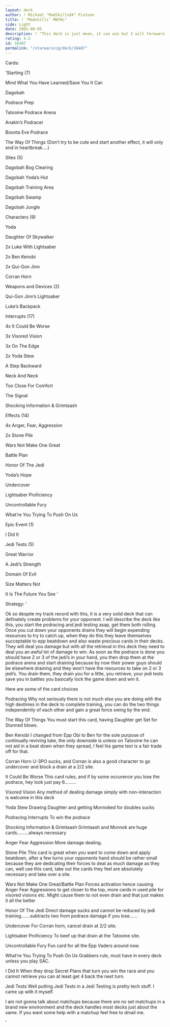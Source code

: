 ```yaml
---
layout: deck
author: ! Michael "MadSkills84" Pistone
title: ! "Madskills’ MWYHL"
side: Light
date: 2001-06-05
description: ! "This deck is just mean, it can win but I will forewarn you, you must know every card on table and remember everything they do, you also need to play fast because of the possibility of a time out."
rating: 4.5
id: 16487
permalink: "/starwarsccg/deck/16487"
---
```

Cards: 

'Starting (7)

Mind What You Have Learned/Save You It Can

Dagobah

Podrace Prep

Tatooine Podrace Arena

Anakin’s Podracer

Boonta Eve Podrace

The Way Of Things (Don’t try to be cute and start another effect, it will only end in heartbreak....)


Sites (5)

Dagobah Bog Clearing

Dagobah Yoda’s Hut

Dagobah Training Area

Dagobah Swamp

Dagobah Jungle


Characters (9)

Yoda

Daughter Of Skywalker

2x Luke With Lightsaber

2x Ben Kenobi

2x Qui-Gon Jinn

Corran Horn


Weapons and Devices (2)

Qui-Gon Jinn’s Lightsaber

Luke’s Backpack


Interrupts (17)

4x It Could Be Worse

3x Visored Vision

3x On The Edge

2x Yoda Stew

A Step Backward

Neck And Neck

Too Close For Comfort

The Signal

Shocking Information & Grimtaash


Effects (14)

4x Anger, Fear, Aggression

2x Stone Pile

Wars Not Make One Great

Battle Plan

Honor Of The Jedi

Yoda’s Hope

Undercover

Lightsaber Proficiency

Uncontrollable Fury

What’re You Trying To Push On Us


Epic Event (1)

I Did It


Jedi Tests (5)

Great Warrior

A Jedi’s Strength

Domain Of Evil

Size Matters Not

It Is The Future You See '

Strategy: '

Ok so despite my track record with this, it is a very solid deck that can definately create problems for your opponent.  I will describe the deck like this, you start the podracing and jedi testing asap, get them both rolling.  Once you cut down your opponents drains they will begin expending resources to try to catch up, when they do this they leave themselves succeptable to epp beatdown and also waste precious cards in their decks.  They will deal you damage but with all the retrieval in this deck they need to deal you an awful lot of damage to win.  As soon as the podrace is done you should have 2 or 3 of the jedi’s in your hand, you then drop them at the podrace arena and start draining because by now their power guys should be elsewhere draining and they won’t have the resources to take on 2 or 3 jedi’s.  You drain them, they drain you for a little, you retrieve, your jedi tests save you in battles you basically lock the game down and win it.


Here are some of the card choices

Podracing Why not seriously there is not much else you are doing with the high destinies in the deck to complete training, you can do the two things independently of each other and gain a great force swing by the end.


The Way Of Things You must start this card, having Daughter get Set for Stunned blows.


Ben Kenobi I changed from Epp Obi to Ben for the sole purpose of continually reviving luke, the only downside is unless on Tatooine he can not aid in a beat down when they spread, I feel his game text is a fair trade off for that.


Corran Horn U-3PO sucks, and Corran is also a good character to go undercover and block a drain at a 2/2 site.


It Could Be Worse This card rules, and if by some occurence you lose the podrace, hey look just pay 6.........


Visored Vision Any method of dealing damage simply with non-interaction is welcome in this deck


Yoda Stew Drawing Daughter and getting Monnoked for doubles sucks


Podracing Interrupts To win the podrace


Shocking Information & Grimtaash Grimtaash and Monnok are huge cards.........always necessary


Anger Fear Aggression More damage dealing.


Stone Pile This card is great when you want to come down and apply beatdown, after a few turns your opponents hand should be rather small because they are dedicating their forces to deal as much damage as they can, well use this card, take out the cards they feel are absolutely necessary and take over a site.


Wars Not Make One Great/Battle Plan Forces activation hence causing Anger Fear Aggressions to get closer to the top, more cards in used pile for visored visions etc.  Might cause them to not even drain and that just makes it all the better


Honor Of The Jedi Direct damage sucks and cannot be reduced by jedi training.......subtracts two from podrace damage if you lose......


Undercover For Corran horn, cancel drain at 2/2 site.


Lightsaber Proficiency To beef up that drain at the Tatooine site.


Uncontrollable Fury Fun card for all the Epp Vaders around now.


What’re You Trying To Push On Us Grabbers rule, must have in every deck unless you play SAC.


I Did It When they drop Secret Plans that turn you win the race and you cannot retrieve you can at least get 4 back the next turn.


Jedi Tests Well putting Jedi Tests in a Jedi Testing is pretty tech stuff.  I came up with it myself.


I am not gonna talk about matchups because there are no set matchups in a brand new environment and the deck handles most decks just about the same.  If you want some help with a matchup feel free to dmail me.

'
